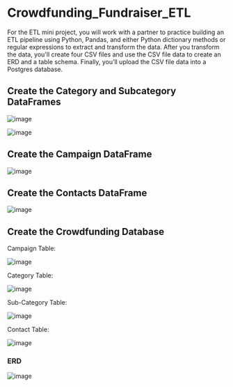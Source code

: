 # Crowdfunding_Fundraiser_ETL

For the ETL mini project, you will work with a partner to practice building an ETL pipeline using Python, Pandas, and either Python dictionary methods or regular expressions to extract and transform the data. After you transform the data, you'll create four CSV files and use the CSV file data to create an ERD and a table schema. Finally, you’ll upload the CSV file data into a Postgres database.

## Create the Category and Subcategory DataFrames

![image](https://github.com/davisdw/ETL-Project-2-Group-5/assets/140672220/c3889ae6-a4de-487d-935b-3e780d04785b)

![image](https://github.com/davisdw/ETL-Project-2-Group-5/assets/140672220/94204079-2ca8-43c3-8844-e9e8d1f5b516)


## Create the Campaign DataFrame

![image](https://github.com/davisdw/ETL-Project-2-Group-5/assets/140672220/241b6153-ca3a-474f-adcb-7082eb8c071d)


## Create the Contacts DataFrame

![image](https://github.com/davisdw/ETL-Project-2-Group-5/assets/140672220/b62679fd-16d8-4cf2-9ac2-d954f1b7b60b)


## Create the Crowdfunding Database

Campaign Table:

![image](https://github.com/davisdw/ETL-Project-2-Group-5/assets/140672220/e105289b-5949-4d0c-9531-4edda6c119d6)


Category Table: 

![image](https://github.com/davisdw/ETL-Project-2-Group-5/assets/140672220/ff809fcb-3565-4def-973a-d43fd15f8486)

Sub-Category Table:

![image](https://github.com/davisdw/ETL-Project-2-Group-5/assets/140672220/ff22f91b-3f4f-450c-837b-4cbdab05f5fd)

Contact Table:

![image](https://github.com/davisdw/ETL-Project-2-Group-5/assets/140672220/5a812f7f-f8c4-4b62-a733-cf3d1485025d)

### ERD

![image](https://github.com/davisdw/ETL-Project-2-Group-5/assets/140672220/9c3229c3-d3ed-45db-a096-d26abedb4c73)

